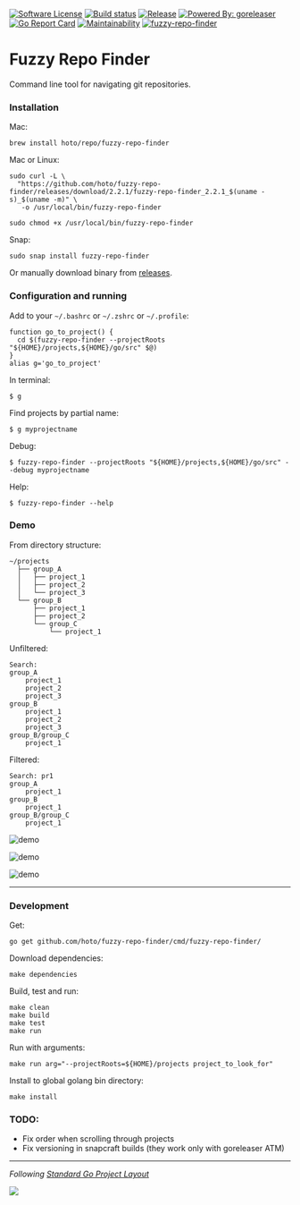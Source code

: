[![Software License](https://img.shields.io/badge/license-MIT-brightgreen.svg?style=flat-square)](/LICENSE)
[![Build status](https://github.com/hoto/fuzzy-repo-finder/workflows/Test/badge.svg?branch=master)](https://github.com/hoto/fuzzy-repo-finder/actions)
[![Release](https://img.shields.io/github/release/hoto/fuzzy-repo-finder.svg?style=flat-square)](https://github.com/hoto/fuzzy-repo-finder/releases/latest)
[![Powered By: goreleaser](https://img.shields.io/badge/powered%20by-goreleaser-green.svg?style=flat-square)](https://github.com/goreleaser/goreleaser)
[![Go Report Card](https://goreportcard.com/badge/github.com/hoto/fuzzy-repo-finder)](https://goreportcard.com/report/github.com/hoto/fuzzy-repo-finder)
[![Maintainability](https://api.codeclimate.com/v1/badges/27f61a82b9a5589f1a07/maintainability)](https://codeclimate.com/github/hoto/fuzzy-repo-finder/maintainability)
[![fuzzy-repo-finder](https://snapcraft.io//fuzzy-repo-finder/badge.svg)](https://snapcraft.io/fuzzy-repo-finder)
# Fuzzy Repo Finder

Command line tool for navigating git repositories.

### Installation

Mac:

    brew install hoto/repo/fuzzy-repo-finder

Mac or Linux:

    sudo curl -L \
      "https://github.com/hoto/fuzzy-repo-finder/releases/download/2.2.1/fuzzy-repo-finder_2.2.1_$(uname -s)_$(uname -m)" \
       -o /usr/local/bin/fuzzy-repo-finder

    sudo chmod +x /usr/local/bin/fuzzy-repo-finder
    
Snap:

    sudo snap install fuzzy-repo-finder
    
Or manually download binary from [releases](https://github.com/hoto/fuzzy-repo-finder/releases).

### Configuration and running

Add to your `~/.bashrc` or `~/.zshrc` or `~/.profile`:  

    function go_to_project() {
      cd $(fuzzy-repo-finder --projectRoots "${HOME}/projects,${HOME}/go/src" $@)
    }
    alias g='go_to_project'

In terminal:

    $ g
    
Find projects by partial name:

    $ g myprojectname
    
Debug:
  
    $ fuzzy-repo-finder --projectRoots "${HOME}/projects,${HOME}/go/src" --debug myprojectname
    
Help:
  
    $ fuzzy-repo-finder --help

### Demo

From directory structure:

    ~/projects
      ├── group_A
      │   ├── project_1
      │   ├── project_2
      │   └── project_3
      └── group_B
          ├── project_1
          ├── project_2
          └── group_C
              └── project_1

Unfiltered:

    Search: 
    group_A
        project_1
        project_2
        project_3
    group_B
        project_1
        project_2
        project_3
    group_B/group_C
        project_1

Filtered:

    Search: pr1
    group_A
        project_1
    group_B
        project_1
    group_B/group_C
        project_1

![demo](https://github.com/hoto/fuzzy-repo-finder/wiki/images/001.png)  

![demo](https://github.com/hoto/fuzzy-repo-finder/wiki/images/002.gif)  

![demo](https://github.com/hoto/fuzzy-repo-finder/wiki/images/005.gif)  

---

### Development

Get:

    go get github.com/hoto/fuzzy-repo-finder/cmd/fuzzy-repo-finder/

Download dependencies:

    make dependencies

Build, test and run:

    make clean
    make build
    make test
    make run

Run with arguments:

    make run arg="--projectRoots=${HOME}/projects project_to_look_for"

Install to global golang bin directory:

    make install

### TODO:
* Fix order when scrolling through projects
* Fix versioning in snapcraft builds (they work only with goreleaser ATM)

---
_Following_ [_Standard Go Project Layout_](https://github.com/golang-standards/project-layout)


[![](https://mermaid.ink/img/pako:eNq1Vm1v4jgQ_iujfNqVgPK-XHRC4i1cVjRBkG5Pp0jIxA61GmzOcUrZqv_9xglhoVz3Kp2WDxBmnnl7PDPOixVJyizbStnfGRMRG3OyUWQbChJpqeBuOVkASeEuZSoUO6I0j_iOCA3DhX9_VDqZoCnMpdIkgd_Xqv9pqOQeLT6_MXEcAzc_M7JdU3KpHoxvXc8ACN1yUSU7fqlfTkZGm7IoU1wfELC7BLjet8ky8POcuHhiKVZwjRr5nuNODSaSIuabTBHNpbgGjocGNB5eSoN7dzZzfaMK9jxJuITB3A2F5jphMHnmqeZiA3HOCcn0A8SJ3IfCMFnt94-02XCTyA0XoTgKjMpxbJj7ywBusPab3NawCWtJDza8sC3hSQV2JE33UtEKbGMSyEcmXtGL46CHnMHShzaqjzmo5DAkIOFRToZbKJcsTfN_GCH3jTHMKfyiEJ7UDOQTU-aobWjUYMFSmTwxOLMDTkOBekxlPLQROZuMAnAW_i04k9VgPp-5o0Hg-l4oxsNqkbANV86bNRg9sOgReAy3zgB4CgpHgCtGAYMwBB4gP6JaUaAbQ1HuOXKdaRBSw06xlGFz7Bk-yjVJDojRmRLQrjc-lu6q6Mu7xQeSb5XJb8lzkSQQrdl2p9P3gs38qeutBndjN_i573YNvpGEU4LSDGf4dJbveZ76X92V6e6f--2c-c0Jj080lp4LBuyytpismCDrBHl2nFAU2rMAV-kkJNUrzJkWiWEULDj4Y-IF_94SJNF5KqfjJILClmNDik0oIP-YID8mC08TSk0xEOXcnmvMMJ6PutGZZPxgvrp1l0vXm4aCJSm7jo5ry5B0Hr3fP66ccuqQUh4fSshReSorb7hza0OQ62EiAf4E_mUnFMALVn5N3bibBzN3_F7d_7fqZr2OrsVFk75b9H-06ZQJpkybjpYL5zj0n7KM089X6C4OomIG-_U-ABJFuM0KizKR8k6yYToxVTRvuKD8idOMJKEotZd1XHKfi37EPUoHlMIDI5Sp1C4WlMkgf_izivRWlxNsNN-ruuNSasop93h5fLnzt-eGwsIGt9pOipThYg-tmKtUe2TLQgt5s0Krgt9m5C5lxjC08nvgHLhjKp8sdHcuNhtmjrfrwaWl-NWqWFtEE07xveTFnHho6QdWBqFEPSJOGBzekXJ5EJFlxwT7qmJlO7Ngji8xb6QTyvGF4CTE2_wvKRGkVVb8tewX69my27_VWp1er93p1nuNL51Wt2IdLLvXrDWa3Wa73e02u71Wp_lasb7n9o1ap1Vv9-rtbr3ZNA9fXv8BYBPlBg?type=png)](https://mermaid.live/edit#pako:eNq1Vm1v4jgQ_iujfNqVgPK-XHRC4i1cVjRBkG5Pp0jIxA61GmzOcUrZqv_9xglhoVz3Kp2WDxBmnnl7PDPOixVJyizbStnfGRMRG3OyUWQbChJpqeBuOVkASeEuZSoUO6I0j_iOCA3DhX9_VDqZoCnMpdIkgd_Xqv9pqOQeLT6_MXEcAzc_M7JdU3KpHoxvXc8ACN1yUSU7fqlfTkZGm7IoU1wfELC7BLjet8ky8POcuHhiKVZwjRr5nuNODSaSIuabTBHNpbgGjocGNB5eSoN7dzZzfaMK9jxJuITB3A2F5jphMHnmqeZiA3HOCcn0A8SJ3IfCMFnt94-02XCTyA0XoTgKjMpxbJj7ywBusPab3NawCWtJDza8sC3hSQV2JE33UtEKbGMSyEcmXtGL46CHnMHShzaqjzmo5DAkIOFRToZbKJcsTfN_GCH3jTHMKfyiEJ7UDOQTU-aobWjUYMFSmTwxOLMDTkOBekxlPLQROZuMAnAW_i04k9VgPp-5o0Hg-l4oxsNqkbANV86bNRg9sOgReAy3zgB4CgpHgCtGAYMwBB4gP6JaUaAbQ1HuOXKdaRBSw06xlGFz7Bk-yjVJDojRmRLQrjc-lu6q6Mu7xQeSb5XJb8lzkSQQrdl2p9P3gs38qeutBndjN_i573YNvpGEU4LSDGf4dJbveZ76X92V6e6f--2c-c0Jj080lp4LBuyytpismCDrBHl2nFAU2rMAV-kkJNUrzJkWiWEULDj4Y-IF_94SJNF5KqfjJILClmNDik0oIP-YID8mC08TSk0xEOXcnmvMMJ6PutGZZPxgvrp1l0vXm4aCJSm7jo5ry5B0Hr3fP66ccuqQUh4fSshReSorb7hza0OQ62EiAf4E_mUnFMALVn5N3bibBzN3_F7d_7fqZr2OrsVFk75b9H-06ZQJpkybjpYL5zj0n7KM089X6C4OomIG-_U-ABJFuM0KizKR8k6yYToxVTRvuKD8idOMJKEotZd1XHKfi37EPUoHlMIDI5Sp1C4WlMkgf_izivRWlxNsNN-ruuNSasop93h5fLnzt-eGwsIGt9pOipThYg-tmKtUe2TLQgt5s0Krgt9m5C5lxjC08nvgHLhjKp8sdHcuNhtmjrfrwaWl-NWqWFtEE07xveTFnHho6QdWBqFEPSJOGBzekXJ5EJFlxwT7qmJlO7Ngji8xb6QTyvGF4CTE2_wvKRGkVVb8tewX69my27_VWp1er93p1nuNL51Wt2IdLLvXrDWa3Wa73e02u71Wp_lasb7n9o1ap1Vv9-rtbr3ZNA9fXv8BYBPlBg)
